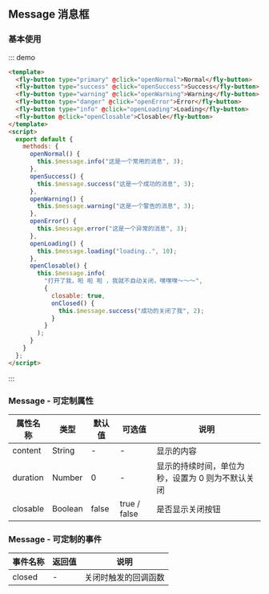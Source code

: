 <script>
 module.exports =  {
        methods:{
            openNormal(){
                this.$message.info('这是一个常用的消息',3)
            },
            openSuccess(){
                this.$message.success('这是一个成功的消息',3)
            },
            openWarning(){
                this.$message.warning('这是一个警告的消息',3)
            },
            openError(){
                this.$message.error('这是一个异常的消息',3)
            },
            openLoading(){
                this.$message.loading('loading..',10)
            },
            openClosable(){
                this.$message.info('打开了我，啦 啦 啦 ，我就不自动关闭，嘿嘿嘿～～～',{
                    closable:true,
                    onClosed(){
                        this.$message.success('成功的关闭了我',2)
                    }
                })
            }
        }
    }
</script>

## Message 消息框

### 基本使用

::: demo

```html
<template>
  <fly-button type="primary" @click="openNormal">Normal</fly-button>
  <fly-button type="success" @click="openSuccess">Success</fly-button>
  <fly-button type="warning" @click="openWarning">Warning</fly-button>
  <fly-button type="danger" @click="openError">Error</fly-button>
  <fly-button type="info" @click="openLoading">Loading</fly-button>
  <fly-button @click="openClosable">Closable</fly-button>
</template>
<script>
  export default {
    methods: {
      openNormal() {
        this.$message.info("这是一个常用的消息", 3);
      },
      openSuccess() {
        this.$message.success("这是一个成功的消息", 3);
      },
      openWarning() {
        this.$message.warning("这是一个警告的消息", 3);
      },
      openError() {
        this.$message.error("这是一个异常的消息", 3);
      },
      openLoading() {
        this.$message.loading("loading..", 10);
      },
      openClosable() {
        this.$message.info(
          "打开了我，啦 啦 啦 ，我就不自动关闭，嘿嘿嘿～～～",
          {
            closable: true,
            onClosed() {
              this.$message.success("成功的关闭了我", 2);
            }
          }
        );
      }
    }
  };
</script>
```

:::

### Message - 可定制属性

| 属性名称 | 类型    | 默认值 | 可选值       | 说明                                              |
| -------- | ------- | ------ | ------------ | ------------------------------------------------- |
| content  | String  | -      | -            | 显示的内容                                        |
| duration | Number  | 0      | -            | 显示的持续时间，单位为秒，设置为 0 则为不默认关闭 |
| closable | Boolean | false  | true / false | 是否显示关闭按钮                                  |

### Message - 可定制的事件

| 事件名称  | 返回值 | 说明                 |
| --------- | ------ | -------------------- |
| closed | -      | 关闭时触发的回调函数 |
